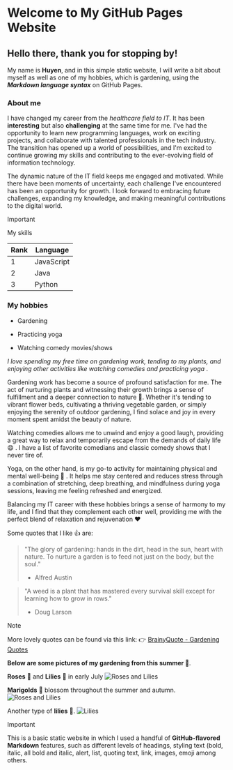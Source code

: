 # Welcome to My GitHub Pages Website
## Hello there, thank you for stopping by!
My name is **Huyen**, and in this simple static website, I will write a bit about myself as well as one of my hobbies, which is gardening, using the ***Markdown language syntax*** on GitHub Pages.

### About me
I have changed my career from the *healthcare field to IT*. It has been **interesting** but also **challenging** at the same time for me. I've had the opportunity to learn new programming languages, work on exciting projects, and collaborate with talented professionals in the tech industry. The transition has opened up a world of possibilities, and I'm excited to continue growing my skills and contributing to the ever-evolving field of information technology.

The dynamic nature of the IT field keeps me engaged and motivated. While there have been moments of uncertainty, each challenge I've encountered has been an opportunity for growth. I look forward to embracing future challenges, expanding my knowledge, and making meaningful contributions to the digital world.

> [!IMPORTANT]
> My skills

| Rank | Language   |
| -----| ---------- |
|   1  | JavaScript |
|   2  | Java       |
|   3  | Python     |
<!-- TO DO: Skills will be updated later -->

### My hobbies
- Gardening
* Practicing yoga
+ Watching comedy movies/shows

_I love spending my free time on gardening work, tending to my plants, and enjoying other activities like watching comedies and practicing yoga_ .

Gardening work has become a source of profound satisfaction for me. The act of nurturing plants and witnessing their growth brings a sense of fulfillment and a deeper connection to nature :seedling:. Whether it's tending to vibrant flower beds, cultivating a thriving vegetable garden, or simply enjoying the serenity of outdoor gardening, I find solace and joy in every moment spent amidst the beauty of nature.

Watching comedies allows me to unwind and enjoy a good laugh, providing a great way to relax and temporarily escape from the demands of daily life :smile: . I have a list of favorite comedians and classic comedy shows that I never tire of.

Yoga, on the other hand, is my go-to activity for maintaining physical and mental well-being :lotus_position: . It helps me stay centered and reduces stress through a combination of stretching, deep breathing, and mindfulness during yoga sessions, leaving me feeling refreshed and energized.

Balancing my IT career with these hobbies brings a sense of harmony to my life, and I find that they complement each other well, providing me with the perfect blend of relaxation and rejuvenation :heart:

Some quotes that I like :+1: are:
> "The glory of gardening: hands in the dirt, head in the sun, heart with nature. To nurture a garden is to feed not just on the body, but the soul."
> - Alfred Austin

> "A weed is a plant that has mastered every survival skill except for learning how to grow in rows."
> - Doug Larson

> [!NOTE]
> More lovely quotes can be found via this link: :point_right: [BrainyQuote - Gardening Quotes](https://www.brainyquote.com/topics/gardening-quotes)

**Below are some pictures of my gardening from this summer :bouquet:**.

**Roses** :rose: and **Lilies** :tulip: in early July
![Roses and Lilies](https://user-images.githubusercontent.com/112580461/271888298-71c4f86a-66e5-4eec-a3ea-ffade7b4e1ee.jpg)

**Marigolds** :blossom: blossom throughout the summer and autumn.
![Roses and Lilies](https://user-images.githubusercontent.com/112580461/271888324-96b84e4c-8566-4686-a100-86bcc75d2c8d.jpg)

Another type of **lilies** :tulip:.
![Lilies](https://user-images.githubusercontent.com/112580461/271888378-5d4aa21d-8f10-4542-a2d7-c73fb34c01a1.jpg)

> [!IMPORTANT]
> This is a basic static website in which I used a handful of **GitHub-flavored Markdown** features, such as different levels of headings, styling text (bold, italic, all bold and italic, alert, list, quoting text, link, images, emoji among others.
